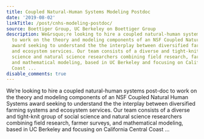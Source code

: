 ```yaml
---
title: Coupled Natural-Human Systems Modeling Postdoc
date: '2019-08-02'
linkTitle: /post/cnhs-modeling-postdoc/
source: Boettiger Group, UC Berkeley on Boettiger Group
description: We&rsquo;re looking to hire a coupled natural-human systems post-doc
  to work on the theory and modeling components of an NSF Coupled Natural Human Systems
  award seeking to understand the the interplay between diversified farming systems
  and ecosystem services. Our team consists of a diverse and tight-knit group of social
  science and natural science researchers combining field research, farmer surveys,
  and mathematical modeling, based in UC Berkeley and focusing on California Central
  Coast ...
disable_comments: true
---
```

We&rsquo;re looking to hire a coupled natural-human systems post-doc to work on the theory and modeling components of an NSF Coupled Natural Human Systems award seeking to understand the the interplay between diversified farming systems and ecosystem services. Our team consists of a diverse and tight-knit group of social science and natural science researchers combining field research, farmer surveys, and mathematical modeling, based in UC Berkeley and focusing on California Central Coast ...
